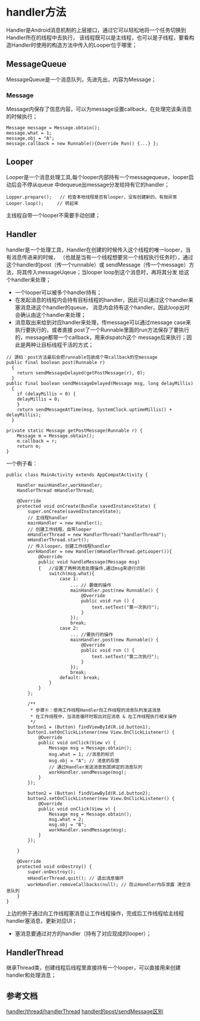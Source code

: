 # handler方法
Handler是Android消息机制的上层接口，通过它可以轻松地将一个任务切换到Handler所在的线程中去执行，
该线程既可以是主线程，也可以是子线程，要看构造Handler时使用的构造方法中传入的Looper位于哪里；

## MessageQueue
MessageQueue是一个消息队列，先进先出，内容为Message；

### Message
Message内保存了信息内容，可以为message设置callback，在处理完该条消息的时候执行；
```
Message message = Message.obtain();
message.what = 1;
message.obj = "A";
message.callback = new Runnable(){Override Run() {...} };
```

## Looper
Looper是一个消息处理工具,每个looper内部持有一个messagequeue，looper启动后会不停从queue
中dequeue出message分发给持有它的handler；
```
Lopper.prepare();   // 检查本地线程是否有looper，没有创建新的，有抛异常
Looper.loop();     // 转起来
```
主线程自带一个looper不需要手动创建；

## Handler
handler是一个处理工具，Handler在创建的时候传入这个线程的唯一looper，当有消息传进来的时候，
（也就是当有一个线程想要另一个线程执行任务时），通过这个handler的post（传一个runnable）或
sendMessage（传一个message）方法，将其传入messageUqeue；当looper loop到这个消息时，再将其分发
给这个handler来处理；

- 一个looper可以被多个handler持有；
- 在发起消息的线程内会持有目标线程的handler，因此可以通过这个handler来塞消息进这个handler的queue，
消息内会持有这个handler，因此loop出时会确认由这个handler来处理；
- 消息取出来给到对应handler来处理，传message可以通过message case来执行要执行的，或者直接
post了一个Runnable里面的run方法保存了要执行的，message都带一个callback，用来dispatch这个
message后来执行；因此是两种让目标线程干活的方式；
```
// 源码：post方法最后会把runnable包装成个带callback的空message
public final boolean post(Runnable r)
  {
    return sendMessageDelayed(getPostMessage(r), 0);
  }
public final boolean sendMessageDelayed(Message msg, long delayMillis)
  {
    if (delayMillis < 0) {
    delayMillis = 0;
    }
    return sendMessageAtTime(msg, SystemClock.uptimeMillis() + delayMillis);
  }

private static Message getPostMessage(Runnable r) {
    Message m = Message.obtain();
    m.callback = r;
    return m;
}
```
一个例子看：
```
public class MainActivity extends AppCompatActivity {

    Handler mainHandler,workHandler;
    HandlerThread mHandlerThread;

    @Override
    protected void onCreate(Bundle savedInstanceState) {
        super.onCreate(savedInstanceState);
        // 主线程handler
        mainHandler = new Handler();
        // 创建工作线程，自带looper
        mHandlerThread = new HandlerThread("handlerThread");
        mHandlerThread.start();
        // 传入looper。创建工作线程handler
        workHandler = new Handler(mHandlerThread.getLooper()){
            @Override
            public void handleMessage(Message msg)
            {   //设置了两种消息处理操作,通过msg来进行识别
                switch(msg.what){
                    case 1:
                        ... // 要做的操作
                        mainHandler.post(new Runnable() {
                            @Override
                            public void run () {
                                text.setText("第一次执行");
                            }
                        });
                        break;
                    case 2:
                        ... //要执行的操作
                        mainHandler.post(new Runnable() {
                            @Override
                            public void run () {
                                text.setText("第二次执行");
                            }
                        });
                        break;
                    default: break;
                }
            }
        };

        /**
         * 步骤④：使用工作线程Handler向工作线程的消息队列发送消息
         * 在工作线程中，当消息循环时取出对应消息 & 在工作线程执行相关操作
         */
        button1 = (Button) findViewById(R.id.button1);
        button1.setOnClickListener(new View.OnClickListener() {
            @Override
            public void onClick(View v) {
                Message msg = Message.obtain();
                msg.what = 1; //消息的标识
                msg.obj = "A"; // 消息的存放
                // 通过Handler发送消息到其绑定的消息队列
                workHandler.sendMessage(msg);
            }
        });

        button2 = (Button) findViewById(R.id.button2);
        button2.setOnClickListener(new View.OnClickListener() {
            @Override
            public void onClick(View v) {
                Message msg = Message.obtain();
                msg.what = 2;
                msg.obj = "B";
                workHandler.sendMessage(msg);
            }
        });

    }

    @Override
    protected void onDestroy() {
        super.onDestroy();
        mHandlerThread.quit(); // 退出消息循环
        workHandler.removeCallbacks(null); // 防止Handler内存泄露 清空消息队列
    }
}
```
上边的例子通过向工作线程塞消息让工作线程操作，完成后工作线程给主线程handler塞消息，更新对应UI；
- 塞消息要通过对方的handler（持有了对应现成的looper）；

## HandlerThread
继承Thread类，创建线程后线程里直接持有一个looper，可以直接用来创建handler和处理消息；

## 参考文档
[handler/thread/handlerThread](https://blog.csdn.net/weixin_41101173/article/details/79687313)
[handler的post/sendMessage区别](https://cloud.tencent.com/developer/article/1727098)
